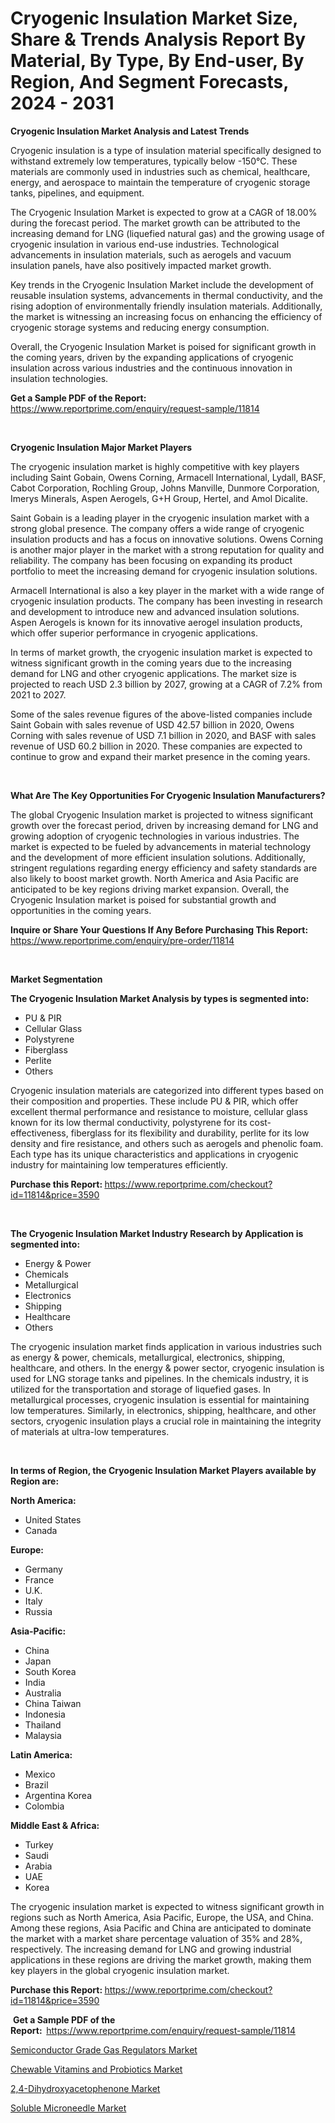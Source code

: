<p><h1>Cryogenic Insulation Market Size, Share & Trends Analysis Report By Material, By Type, By End-user, By Region, And Segment Forecasts, 2024 - 2031</h1></p><p><strong>Cryogenic Insulation Market Analysis and Latest Trends</strong></p>
<p><p>Cryogenic insulation is a type of insulation material specifically designed to withstand extremely low temperatures, typically below -150°C. These materials are commonly used in industries such as chemical, healthcare, energy, and aerospace to maintain the temperature of cryogenic storage tanks, pipelines, and equipment.</p><p>The Cryogenic Insulation Market is expected to grow at a CAGR of 18.00% during the forecast period. The market growth can be attributed to the increasing demand for LNG (liquefied natural gas) and the growing usage of cryogenic insulation in various end-use industries. Technological advancements in insulation materials, such as aerogels and vacuum insulation panels, have also positively impacted market growth.</p><p>Key trends in the Cryogenic Insulation Market include the development of reusable insulation systems, advancements in thermal conductivity, and the rising adoption of environmentally friendly insulation materials. Additionally, the market is witnessing an increasing focus on enhancing the efficiency of cryogenic storage systems and reducing energy consumption.</p><p>Overall, the Cryogenic Insulation Market is poised for significant growth in the coming years, driven by the expanding applications of cryogenic insulation across various industries and the continuous innovation in insulation technologies.</p></p>
<p><strong>Get a Sample PDF of the Report:&nbsp;</strong> <a href="https://www.reportprime.com/enquiry/request-sample/11814">https://www.reportprime.com/enquiry/request-sample/11814</a></p>
<p>&nbsp;</p>
<p><strong>Cryogenic Insulation Major Market Players</strong></p>
<p><p>The cryogenic insulation market is highly competitive with key players including Saint Gobain, Owens Corning, Armacell International, Lydall, BASF, Cabot Corporation, Rochling Group, Johns Manville, Dunmore Corporation, Imerys Minerals, Aspen Aerogels, G+H Group, Hertel, and Amol Dicalite.</p><p>Saint Gobain is a leading player in the cryogenic insulation market with a strong global presence. The company offers a wide range of cryogenic insulation products and has a focus on innovative solutions. Owens Corning is another major player in the market with a strong reputation for quality and reliability. The company has been focusing on expanding its product portfolio to meet the increasing demand for cryogenic insulation solutions.</p><p>Armacell International is also a key player in the market with a wide range of cryogenic insulation products. The company has been investing in research and development to introduce new and advanced insulation solutions. Aspen Aerogels is known for its innovative aerogel insulation products, which offer superior performance in cryogenic applications.</p><p>In terms of market growth, the cryogenic insulation market is expected to witness significant growth in the coming years due to the increasing demand for LNG and other cryogenic applications. The market size is projected to reach USD 2.3 billion by 2027, growing at a CAGR of 7.2% from 2021 to 2027.</p><p>Some of the sales revenue figures of the above-listed companies include Saint Gobain with sales revenue of USD 42.57 billion in 2020, Owens Corning with sales revenue of USD 7.1 billion in 2020, and BASF with sales revenue of USD 60.2 billion in 2020. These companies are expected to continue to grow and expand their market presence in the coming years.</p></p>
<p>&nbsp;</p>
<p><strong>What Are The Key Opportunities For Cryogenic Insulation Manufacturers?</strong></p>
<p><p>The global Cryogenic Insulation market is projected to witness significant growth over the forecast period, driven by increasing demand for LNG and growing adoption of cryogenic technologies in various industries. The market is expected to be fueled by advancements in material technology and the development of more efficient insulation solutions. Additionally, stringent regulations regarding energy efficiency and safety standards are also likely to boost market growth. North America and Asia Pacific are anticipated to be key regions driving market expansion. Overall, the Cryogenic Insulation market is poised for substantial growth and opportunities in the coming years.</p></p>
<p><strong>Inquire or Share Your Questions If Any Before Purchasing This Report:</strong> <a href="https://www.reportprime.com/enquiry/pre-order/11814">https://www.reportprime.com/enquiry/pre-order/11814</a></p>
<p>&nbsp;</p>
<p><strong>Market Segmentation</strong></p>
<p><strong>The Cryogenic Insulation Market Analysis by types is segmented into:</strong></p>
<p><ul><li>PU & PIR</li><li>Cellular Glass</li><li>Polystyrene</li><li>Fiberglass</li><li>Perlite</li><li>Others</li></ul></p>
<p><p>Cryogenic insulation materials are categorized into different types based on their composition and properties. These include PU & PIR, which offer excellent thermal performance and resistance to moisture, cellular glass known for its low thermal conductivity, polystyrene for its cost-effectiveness, fiberglass for its flexibility and durability, perlite for its low density and fire resistance, and others such as aerogels and phenolic foam. Each type has its unique characteristics and applications in cryogenic industry for maintaining low temperatures efficiently.</p></p>
<p><strong>Purchase this Report:&nbsp;</strong><a href="https://www.reportprime.com/checkout?id=11814&price=3590">https://www.reportprime.com/checkout?id=11814&price=3590</a></p>
<p>&nbsp;</p>
<p><strong>The Cryogenic Insulation Market Industry Research by Application is segmented into:</strong></p>
<p><ul><li>Energy & Power</li><li>Chemicals</li><li>Metallurgical</li><li>Electronics</li><li>Shipping</li><li>Healthcare</li><li>Others</li></ul></p>
<p><p>The cryogenic insulation market finds application in various industries such as energy & power, chemicals, metallurgical, electronics, shipping, healthcare, and others. In the energy & power sector, cryogenic insulation is used for LNG storage tanks and pipelines. In the chemicals industry, it is utilized for the transportation and storage of liquefied gases. In metallurgical processes, cryogenic insulation is essential for maintaining low temperatures. Similarly, in electronics, shipping, healthcare, and other sectors, cryogenic insulation plays a crucial role in maintaining the integrity of materials at ultra-low temperatures.</p></p>
<p>&nbsp;</p>
<p><strong>In terms of Region, the Cryogenic Insulation Market Players available by Region are:</strong></p>
<p>
    <p> <strong> North America: </strong>
        <ul>
            <li>United States</li>
            <li>Canada</li>
        </ul>
        </p> 
    <p> <strong> Europe: </strong>
        <ul>
            <li>Germany</li>
            <li>France</li>
            <li>U.K.</li>
            <li>Italy</li>
            <li>Russia</li>
        </ul>
        </p> 
    <p> <strong> Asia-Pacific: </strong>
        <ul>
            <li>China</li>
            <li>Japan</li>
            <li>South Korea</li>
            <li>India</li>
            <li>Australia</li>
            <li>China Taiwan</li>
            <li>Indonesia</li>
            <li>Thailand</li>
            <li>Malaysia</li>
        </ul>
        </p> 
    <p> <strong> Latin America: </strong>
        <ul>
            <li>Mexico</li>
            <li>Brazil</li>
            <li>Argentina Korea</li>
            <li>Colombia</li>
        </ul>
        </p> 
    <p> <strong> Middle East & Africa: </strong>
        <ul>
            <li>Turkey</li>
            <li>Saudi</li>
            <li>Arabia</li>
            <li>UAE</li>
            <li>Korea</li>
        </ul>
    </p>
    </p>
<p><p>The cryogenic insulation market is expected to witness significant growth in regions such as North America, Asia Pacific, Europe, the USA, and China. Among these regions, Asia Pacific and China are anticipated to dominate the market with a market share percentage valuation of 35% and 28%, respectively. The increasing demand for LNG and growing industrial applications in these regions are driving the market growth, making them key players in the global cryogenic insulation market.</p></p>
<p><strong>Purchase this Report: </strong><a href="https://www.reportprime.com/checkout?id=11814&price=3590">https://www.reportprime.com/checkout?id=11814&price=3590</a></p>
<p>&nbsp;<strong>Get a Sample PDF of the Report:&nbsp;&nbsp;</strong><a href="https://www.reportprime.com/enquiry/request-sample/11814">https://www.reportprime.com/enquiry/request-sample/11814</a></p>
<p><strong></strong></p>
<p><p><a href="https://view.publitas.com/reportprime-1/semiconductor-grade-gas-regulators-market-size-evaluating-its-market-trends-growth-and-projections-2023-2030/">Semiconductor Grade Gas Regulators Market</a></p><p><a href="https://view.publitas.com/reportprime-1/chewable-vitamins-and-probiotics-market-analysis-and-market-size-global-industry-overview-market-segmentation-and-forecast-2023-to-2030/">Chewable Vitamins and Probiotics Market</a></p><p><a href="https://extreme-scabiosa-c81.notion.site/2-4-Dihydroxyacetophenone-Market-Size-Furnishes-Valuable-Information-Encompassing-Market-Share-Mark-9e45cb7ba6bb487cb05f1065ca475c99">2,4-Dihydroxyacetophenone Market</a></p><p><a href="https://view.publitas.com/reportprime-1/soluble-microneedle-market-size-reflecting-a-forecast-till-2030-market-by-type-by-application-and-by-geography/">Soluble Microneedle Market</a></p></p>